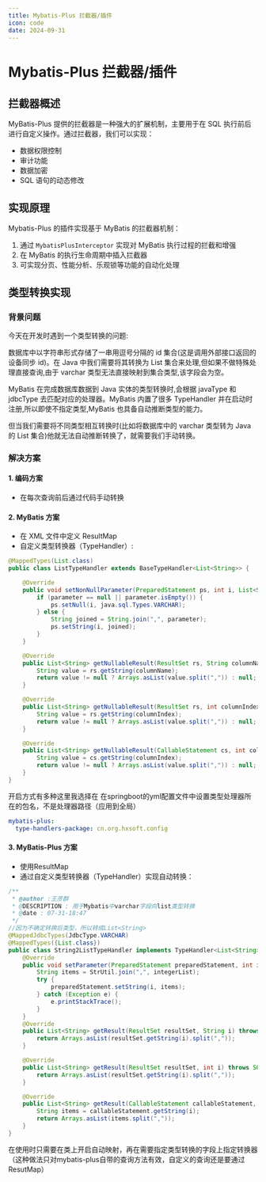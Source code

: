 ```yaml
---
title: Mybatis-Plus 拦截器/插件
icon: code
date: 2024-09-31
---
```


# Mybatis-Plus 拦截器/插件

## 拦截器概述

MyBatis-Plus 提供的拦截器是一种强大的扩展机制，主要用于在 SQL 执行前后进行自定义操作。通过拦截器，我们可以实现：

- 数据权限控制
- 审计功能
- 数据加密
- SQL 语句的动态修改

## 实现原理

Mybatis-Plus 的插件实现基于 MyBatis 的拦截器机制：

1. 通过 `MybatisPlusInterceptor` 实现对 MyBatis 执行过程的拦截和增强
2. 在 MyBatis 的执行生命周期中插入拦截器
3. 可实现分页、性能分析、乐观锁等功能的自动化处理

## 类型转换实现

### 背景问题

今天在开发时遇到一个类型转换的问题:

数据库中以字符串形式存储了一串用逗号分隔的 id 集合(这是调用外部接口返回的设备同步 id)。在 Java 中我们需要将其转换为 List 集合来处理,但如果不做特殊处理直接查询,由于 varchar 类型无法直接映射到集合类型,该字段会为空。

MyBatis 在完成数据库数据到 Java 实体的类型转换时,会根据 javaType 和 jdbcType 去匹配对应的处理器。MyBatis 内置了很多 TypeHandler 并在启动时注册,所以即使不指定类型,MyBatis 也具备自动推断类型的能力。

但当我们需要将不同类型相互转换时(比如将数据库中的 varchar 类型转为 Java 的 List 集合)他就无法自动推断转换了，就需要我们手动转换。
### 解决方案

#### 1. 编码方案
- 在每次查询前后通过代码手动转换

#### 2.  MyBatis 方案
- 在 XML 文件中定义 ResultMap
- 自定义类型转换器（TypeHandler）:
```java
@MappedTypes(List.class)
public class ListTypeHandler extends BaseTypeHandler<List<String>> {

    @Override
    public void setNonNullParameter(PreparedStatement ps, int i, List<String> parameter, JdbcType jdbcType) throws SQLException {
        if (parameter == null || parameter.isEmpty()) {
            ps.setNull(i, java.sql.Types.VARCHAR);
        } else {
            String joined = String.join(",", parameter);
            ps.setString(i, joined);
        }
    }

    @Override
    public List<String> getNullableResult(ResultSet rs, String columnName) throws SQLException {
        String value = rs.getString(columnName);
        return value != null ? Arrays.asList(value.split(",")) : null;
    }

    @Override
    public List<String> getNullableResult(ResultSet rs, int columnIndex) throws SQLException {
        String value = rs.getString(columnIndex);
        return value != null ? Arrays.asList(value.split(",")) : null;
    }

    @Override
    public List<String> getNullableResult(CallableStatement cs, int columnIndex) throws SQLException {
        String value = cs.getString(columnIndex);
        return value != null ? Arrays.asList(value.split(",")) : null;
    }
}
```
开启方式有多种这里我选择在
在springboot的yml配置文件中设置类型处理器所在的包名，不是处理器路径（应用到全局）
```yaml
mybatis-plus:  
  type-handlers-package: cn.org.hxsoft.config
```

#### 3. MyBatis-Plus 方案
- 使用ResultMap
- 通过自定义类型转换器（TypeHandler）实现自动转换：

```java
/**
 * @author :王彦群
 * @DESCRIPTION : 用于Mybatis中varchar字段向list类型转换
 * @date : 07-31-18:47
 */
//因为不确定转换后类型，所以转成List<String>
@MappedJdbcTypes(JdbcType.VARCHAR)
@MappedTypes({List.class})
public class String2ListTypeHandler implements TypeHandler<List<String>> {
    @Override
    public void setParameter(PreparedStatement preparedStatement, int i, List<String> integerList, JdbcType jdbcType) throws SQLException {
        String items = StrUtil.join(",", integerList);
        try {
            preparedStatement.setString(i, items);
        } catch (Exception e) {
            e.printStackTrace();
        }
    }
    @Override
    public List<String> getResult(ResultSet resultSet, String i) throws SQLException {
        return Arrays.asList(resultSet.getString(i).split(","));
    }

    @Override
    public List<String> getResult(ResultSet resultSet, int i) throws SQLException {
        return Arrays.asList(resultSet.getString(i).split(","));
    }

    @Override
    public List<String> getResult(CallableStatement callableStatement, int i) throws SQLException {
        String items = callableStatement.getString(i);
        return Arrays.asList(items.split(","));
    }
}
```
在使用时只需要在类上开启自动映射，再在需要指定类型转换的字段上指定转换器
（这种做法只对mybatis-plus自带的查询方法有效，自定义的查询还是要通过ResutMap）